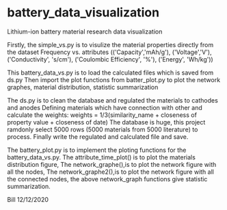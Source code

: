 # battery_data_visualization
Lithium-ion battery material research data visualization

Firstly, the simple_vs.py is to visulize the material properties directly from the dataset
Frequency vs. attributes (('Capacity','mAh/g'), ('Voltage','V'), ('Conductivity', 's/cm'), 
                ('Coulombic Efficiency', '%'), ('Energy', 'Wh/kg'))

This battery_data_vs.py is to load the calculated files which is saved from ds.py
Then import the plot functions from batter_plot.py to plot the network graphes, material distribution, statistic summarization

The ds.py is to clean the database and regulated the materials to cathodes and anodes
Defining materials which have connection with other and calculate the weights:
    weights = 1/3(similarity_name + closeness of property value + closeness of date)
The database is huge, this project ramdonly select 5000 rows (5000 materials from 5000 literature) 
to process. Finally write the regulated and calculated file and save.

The battery_plot.py is to implement the ploting functions for the battery_data_vs.py. The attribute_time_plot() is to plot the materials distribution figure,
The network_graphe(),is to plot the network figure with all the nodes, The network_graphe2(),is to plot the network figure with all the connected nodes,
the above network_graph functions give statistic summarization.


Bill
12/12/2020
